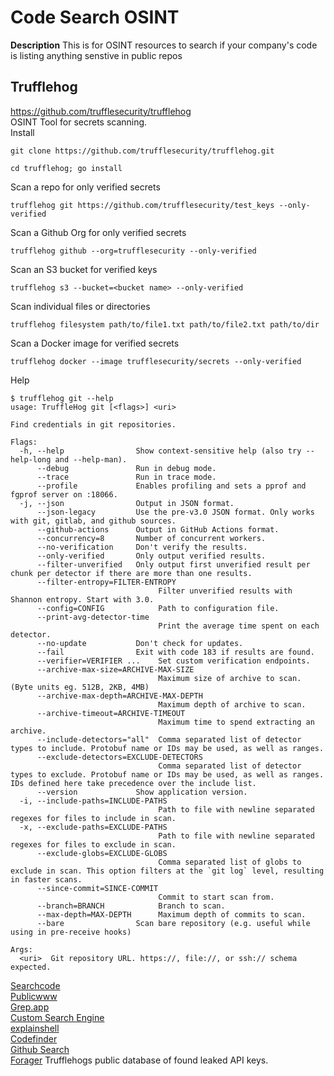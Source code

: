 # Code Search OSINT

**Description** This is for OSINT resources to search if your company's code is listing anything senstive in public repos 

## Trufflehog
https://github.com/trufflesecurity/trufflehog \
OSINT Tool for secrets scanning. \
Install
```
git clone https://github.com/trufflesecurity/trufflehog.git
```
```
cd trufflehog; go install
```
Scan a repo for only verified secrets
```
trufflehog git https://github.com/trufflesecurity/test_keys --only-verified
```
Scan a Github Org for only verified secrets
```
trufflehog github --org=trufflesecurity --only-verified
```
Scan an S3 bucket for verified keys
```
trufflehog s3 --bucket=<bucket name> --only-verified
```
Scan individual files or directories
```
trufflehog filesystem path/to/file1.txt path/to/file2.txt path/to/dir
```
Scan a Docker image for verified secrets
```
trufflehog docker --image trufflesecurity/secrets --only-verified
```
Help
```
$ trufflehog git --help
usage: TruffleHog git [<flags>] <uri>

Find credentials in git repositories.

Flags:
  -h, --help                Show context-sensitive help (also try --help-long and --help-man).
      --debug               Run in debug mode.
      --trace               Run in trace mode.
      --profile             Enables profiling and sets a pprof and fgprof server on :18066.
  -j, --json                Output in JSON format.
      --json-legacy         Use the pre-v3.0 JSON format. Only works with git, gitlab, and github sources.
      --github-actions      Output in GitHub Actions format.
      --concurrency=8       Number of concurrent workers.
      --no-verification     Don't verify the results.
      --only-verified       Only output verified results.
      --filter-unverified   Only output first unverified result per chunk per detector if there are more than one results.
      --filter-entropy=FILTER-ENTROPY
                                 Filter unverified results with Shannon entropy. Start with 3.0.
      --config=CONFIG            Path to configuration file.
      --print-avg-detector-time
                                 Print the average time spent on each detector.
      --no-update           Don't check for updates.
      --fail                Exit with code 183 if results are found.
      --verifier=VERIFIER ...    Set custom verification endpoints.
      --archive-max-size=ARCHIVE-MAX-SIZE
                                 Maximum size of archive to scan. (Byte units eg. 512B, 2KB, 4MB)
      --archive-max-depth=ARCHIVE-MAX-DEPTH
                                 Maximum depth of archive to scan.
      --archive-timeout=ARCHIVE-TIMEOUT
                                 Maximum time to spend extracting an archive.
      --include-detectors="all"  Comma separated list of detector types to include. Protobuf name or IDs may be used, as well as ranges.
      --exclude-detectors=EXCLUDE-DETECTORS
                                 Comma separated list of detector types to exclude. Protobuf name or IDs may be used, as well as ranges. IDs defined here take precedence over the include list.
      --version             Show application version.
  -i, --include-paths=INCLUDE-PATHS
                                 Path to file with newline separated regexes for files to include in scan.
  -x, --exclude-paths=EXCLUDE-PATHS
                                 Path to file with newline separated regexes for files to exclude in scan.
      --exclude-globs=EXCLUDE-GLOBS
                                 Comma separated list of globs to exclude in scan. This option filters at the `git log` level, resulting in faster scans.
      --since-commit=SINCE-COMMIT
                                 Commit to start scan from.
      --branch=BRANCH            Branch to scan.
      --max-depth=MAX-DEPTH      Maximum depth of commits to scan.
      --bare                Scan bare repository (e.g. useful while using in pre-receive hooks)

Args:
  <uri>  Git repository URL. https://, file://, or ssh:// schema expected.
```




[Searchcode](https://searchcode.com/) \
[Publicwww](https://publicwww.com/) \
[Grep.app](https://grep.app/) \
[Custom Search Engine](https://cipher387.github.io/code_repository_google_custom_search_engines/) \
[explainshell](https://explainshell.com/) \
[Codefinder](https://codefinder.org/) \
[Github Search](https://github.com/search) \
[Forager](https://forager.trufflesecurity.com/explore) Trufflehogs public database of found leaked API keys.

